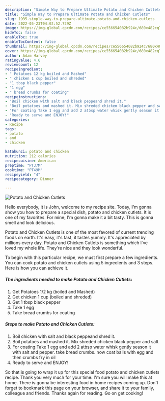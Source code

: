 ```yaml
---
description: "Simple Way to Prepare Ultimate Potato and Chicken Cutlets"
title: "Simple Way to Prepare Ultimate Potato and Chicken Cutlets"
slug: 1935-simple-way-to-prepare-ultimate-potato-and-chicken-cutlets
date: 2022-05-23T04:02:52.729Z
image: https://img-global.cpcdn.com/recipes/ce556654082b924c/680x482cq70/potato-and-chicken-cutlets-recipe-main-photo.jpg
hideToc: false
enableToc: true
enableTocContent: false
thumbnail: https://img-global.cpcdn.com/recipes/ce556654082b924c/680x482cq70/potato-and-chicken-cutlets-recipe-main-photo.jpg
cover: https://img-global.cpcdn.com/recipes/ce556654082b924c/680x482cq70/potato-and-chicken-cutlets-recipe-main-photo.jpg
author: Adam Harvey
ratingvalue: 4.6
reviewcount: 12
recipeingredient:
- " Potatoes 12 kg boiled and Mashed"
- " chicken 1 cup boiled and shreded"
- "1 tbsp black pepper"
- "1 egg"
- " bread crumbs for coating"
recipeinstructions:
- "Boil chicken with salt and black peppeand shred it."
- "Boil potatoes and mashed it. Mix shreded chicken black pepper and salt."
- "For coating Take 1 egg and add 2 atbsp water whisk gently season it with salt and pepper. take bread crumbs. now coat balls with egg and then crumbs fry in oil"
- "Ready to serve and ENJOY!"
categories:
- Recipe
tags:
- potato
- and
- chicken

katakunci: potato and chicken 
nutrition: 212 calories
recipecuisine: American
preptime: "PT37M"
cooktime: "PT49M"
recipeyield: "4"
recipecategory: Dinner

---
```



![Potato and Chicken Cutlets](https://img-global.cpcdn.com/recipes/ce556654082b924c/680x482cq70/potato-and-chicken-cutlets-recipe-main-photo.jpg)

Hello everybody, it is John, welcome to my recipe site. Today, I'm gonna show you how to prepare a special dish, potato and chicken cutlets. It is one of my favorites. For mine, I'm gonna make it a bit tasty. This is gonna smell and look delicious.

Potato and Chicken Cutlets is one of the most favored of current trending foods on earth. It's easy, it's fast, it tastes yummy. It's appreciated by millions every day. Potato and Chicken Cutlets is something which I've loved my whole life. They're nice and they look wonderful.




To begin with this particular recipe, we must first prepare a few ingredients. You can cook potato and chicken cutlets using 5 ingredients and 3 steps. Here is how you can achieve it.

<!--inarticleads1-->

##### The ingredients needed to make Potato and Chicken Cutlets:

1. Get  Potatoes 1/2 kg (boiled and Mashed)
1. Get  chicken 1 cup (boiled and shreded)
1. Get 1 tbsp black pepper
1. Take 1 egg
1. Take  bread crumbs for coating




<!--inarticleads2-->

##### Steps to make Potato and Chicken Cutlets:

1. Boil chicken with salt and black peppeand shred it.
1. Boil potatoes and mashed it. Mix shreded chicken black pepper and salt.
1. For coating Take 1 egg and add 2 atbsp water whisk gently season it with salt and pepper. take bread crumbs. now coat balls with egg and then crumbs fry in oil
1. Ready to serve and ENJOY!



So that is going to wrap it up for this special food potato and chicken cutlets recipe. Thank you very much for your time. I'm sure you will make this at home. There is gonna be interesting food in home recipes coming up. Don't forget to bookmark this page on your browser, and share it to your family, colleague and friends. Thanks again for reading. Go on get cooking!
